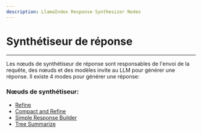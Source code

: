 ```yaml
---
description: LlamaIndex Response Synthesizer Nodes
---
```


# Synthétiseur de réponse

***

Les nœuds de synthétiseur de réponse sont responsables de l'envoi de la requête, des nœuds et des modèles invite au LLM pour générer une réponse. Il existe 4 modes pour générer une réponse:

### Nœuds de synthétiseur:

* [Refine](refine.md)
* [Compact and Refine](compact-and-refine.md)
* [Simple Response Builder](simple-response-builder.md)
* [Tree Summarize](tree-summarize.md)
